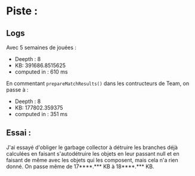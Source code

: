 # Piste :
## Logs
Avec 5 semaines de jouées :
- Deepth : 8
- KB: 391686.8515625
- computed in : 610 ms

En commentant ```prepareMatchResults()``` dans les contructeurs de Team,
on passe à :
- Deepth : 8
- KB: 177802.359375
- computed in : 351 ms

## Essai :
J'ai essayé d'obliger le garbage collector à détruire les branches déjà calculées en faisant s'autodétruire les objets 
en leur passant null et en faisant de même avec les objets qui les composent, mais cela n'a rien donné.
On passe même de 17****.*** KB à 18****.*** KB. 